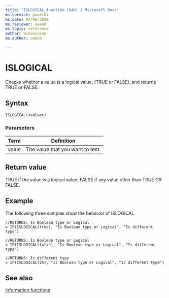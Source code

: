 ```yaml
---
title: "ISLOGICAL function (DAX) | Microsoft Docs"
ms.service: powerbi 
ms.date: 07/08/2020
ms.reviewer: owend
ms.topic: reference
author: minewiskan
ms.author: owend

---
```

# ISLOGICAL

Checks whether a value is a logical value, (TRUE or FALSE), and returns TRUE or FALSE.  
  
## Syntax  
  
```dax
ISLOGICAL(<value>)  
```
  
### Parameters  
  
|Term|Definition|  
|--------|--------------|  
|value|The value that you want to test.|  
  
## Return value

TRUE if the value is a logical value; FALSE if any value other than TRUE OR FALSE.  
  
## Example

The following three samples show the behavior of ISLOGICAL.  
  
```dax
//RETURNS: Is Boolean type or Logical  
= IF(ISLOGICAL(true), "Is Boolean type or Logical", "Is different type")  
  
//RETURNS: Is Boolean type or Logical  
= IF(ISLOGICAL(false), "Is Boolean type or Logical", "Is different type")  
  
//RETURNS: Is different type  
= IF(ISLOGICAL(25), "Is Boolean type or Logical", "Is different type")  
```
  
## See also

[Information functions](information-functions-dax.md)  
